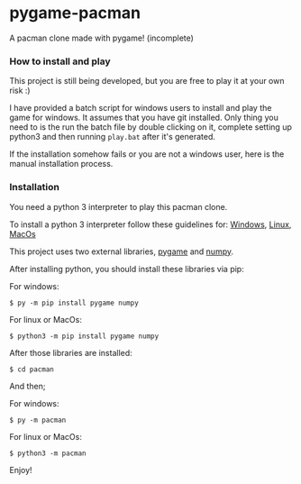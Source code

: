 # pygame-pacman
 A pacman clone made with pygame! (incomplete)
  
### How to install and play  
 This project is still being developed, but you are free to play it at your own risk :)
 
 I have provided a batch script for windows users to install and play the game for windows. It assumes that you have git installed.
 Only thing you need to is the run the batch file by double clicking on it, complete setting up python3 and then running `play.bat` after it's generated.
 
 If the installation somehow fails or you are not a windows user, here is the manual installation process.
 
### Installation
You need a python 3 interpreter to play this pacman clone.

To install a python 3 interpreter follow these guidelines for: [Windows](https://docs.python-guide.org/starting/install3/win), [Linux](https://docs.python-guide.org/starting/install3/linux), [MacOs](https://docs.python-guide.org/starting/install3/osx)

  
This project uses two external libraries, [pygame](https://www.pygame.org) and [numpy](https://numpy.org/).

After installing python, you should install these libraries via pip:

For windows:

```$ py -m pip install pygame numpy```

For linux or MacOs:

```$ python3 -m pip install pygame numpy```

After those libraries are installed:

```$ cd pacman```

And then;

For windows:

```$ py -m pacman```

For linux or MacOs:

```$ python3 -m pacman```

Enjoy!
 

 
  
